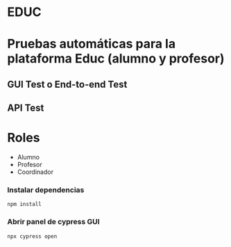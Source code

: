 # EDUC
# Pruebas automáticas para la plataforma Educ (alumno y profesor)

## GUI Test o End-to-end Test 
## API Test

# Roles
- Alumno
- Profesor
- Coordinador

### Instalar dependencias
``npm install``

### Abrir panel de cypress GUI
``npx cypress open``

